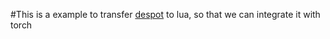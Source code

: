 #This is a example to transfer [despot](https://github.com/AdaCompNUS/despot) to lua, so that we can integrate it with torch



